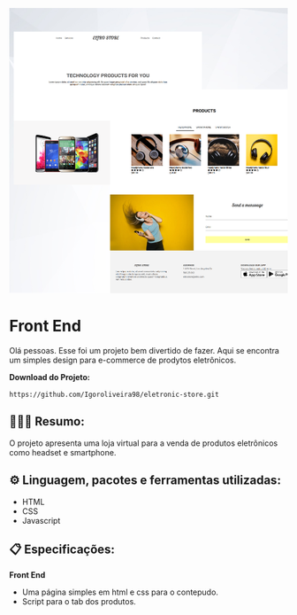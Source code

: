 ![Website desing](https://github.com/Igoroliveira98/eletronic-store/blob/master/images/amostra.png)

# Front End

Olá pessoas. Esse foi um projeto bem divertido de fazer. Aqui se encontra um simples design para e-commerce de prodytos eletrônicos.
 
**Download do Projeto:** 
```
https://github.com/Igoroliveira98/eletronic-store.git
```


## 👨🏻‍💻 Resumo: 

O projeto apresenta uma loja virtual para a venda de produtos eletrônicos como headset e smartphone.

## ⚙️ Linguagem, pacotes e ferramentas utilizadas:

- HTML
- CSS
- Javascript


## 📋 Especificações:

**Front End**

- Uma página simples em html e css para o contepudo.
- Script para o tab dos produtos.
